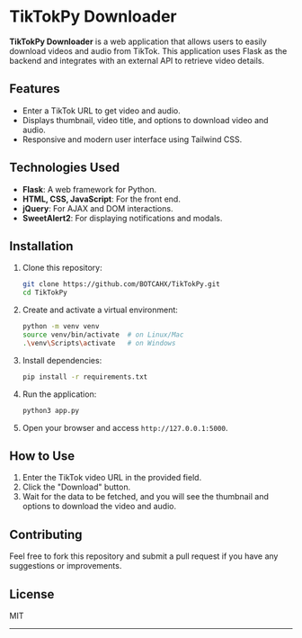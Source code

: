 # TikTokPy Downloader

**TikTokPy Downloader** is a web application that allows users to easily download videos and audio from TikTok. This application uses Flask as the backend and integrates with an external API to retrieve video details.

## Features

- Enter a TikTok URL to get video and audio.
- Displays thumbnail, video title, and options to download video and audio.
- Responsive and modern user interface using Tailwind CSS.

## Technologies Used

- **Flask**: A web framework for Python.
- **HTML, CSS, JavaScript**: For the front end.
- **jQuery**: For AJAX and DOM interactions.
- **SweetAlert2**: For displaying notifications and modals.

## Installation

1. Clone this repository:

   ```bash
   git clone https://github.com/BOTCAHX/TikTokPy.git
   cd TikTokPy
   ```

2. Create and activate a virtual environment:

   ```bash
   python -m venv venv
   source venv/bin/activate  # on Linux/Mac
   .\venv\Scripts\activate   # on Windows
   ```

3. Install dependencies:

   ```bash
   pip install -r requirements.txt
   ```

4. Run the application:

   ```bash
   python3 app.py
   ```

5. Open your browser and access `http://127.0.0.1:5000`.

## How to Use

1. Enter the TikTok video URL in the provided field.
2. Click the "Download" button.
3. Wait for the data to be fetched, and you will see the thumbnail and options to download the video and audio.

## Contributing

Feel free to fork this repository and submit a pull request if you have any suggestions or improvements.

## License

MIT

---
